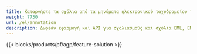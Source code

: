 ```yaml
---
title: Καταργήστε τα σχόλια από τα μηνύματα ηλεκτρονικού ταχυδρομείου του Outlook και του Thunderbird
weight: 7730
url: /el/annotation
description: Δωρεάν εφαρμογή και API για σχολιασμούς και σχόλια EML, EMLX, MSG σε Windows, Linux και macOS
---
```


{{< blocks/products/pf/agp/feature-solution >}} 

